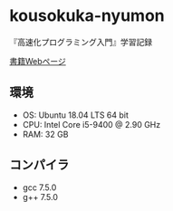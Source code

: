 # kousokuka-nyumon

『高速化プログラミング入門』学習記録

[書籍Webページ](https://www.cutt.co.jp/book/978-4-87783-387-9.html)

## 環境

- OS: Ubuntu 18.04 LTS 64 bit
- CPU: Intel Core i5-9400 @ 2.90 GHz
- RAM: 32 GB

## コンパイラ

- gcc 7.5.0
- g++ 7.5.0

